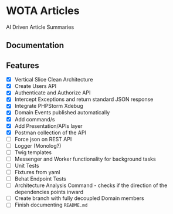 # WOTA Articles

AI Driven Article Summaries

## Documentation

## Features

- [x] Vertical Slice Clean Architecture
- [x] Create Users API
- [x] Authenticate and Authorize API
- [x] Intercept Exceptions and return standard JSON response
- [x] Integrate PHPStorm Xdebug
- [x] Domain Events published automatically
- [x] Add command/s
- [x] Add Presentation/APIs layer
- [x] Postman collection of the API
- [ ] Force json on REST API
- [ ] Logger (Monolog?)
- [ ] Twig templates
- [ ] Messenger and Worker functionality for background tasks
- [ ] Unit Tests
- [ ] Fixtures from yaml
- [ ] Behat Endpoint Tests
- [ ] Architecture Analysis Command - checks if the direction of the dependencies points inward
- [ ] Create branch with fully decoupled Domain members
- [ ] Finish documenting `README.md`
